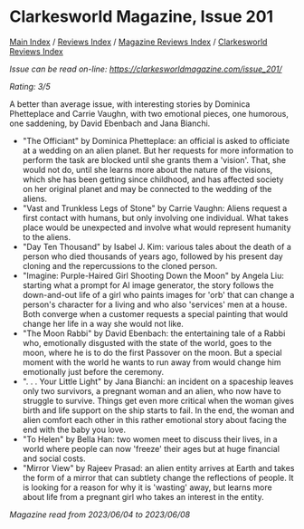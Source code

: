 # Clarkesworld Magazine, Issue 201

[Main Index](../../../README.md) / [Reviews Index](../../README.md) / [Magazine Reviews Index](../README.md) / [Clarkesworld Reviews Index](README.md)

*Issue can be read on-line: <https://clarkesworldmagazine.com/issue_201/>*

*Rating: 3/5*

A better than average issue, with interesting stories by Dominica Phetteplace and Carrie Vaughn, with two emotional pieces, one humorous, one saddening, by David Ebenbach and Jana Bianchi.

- "The Officiant" by Dominica Phetteplace: an official is asked to officiate at a wedding on an alien planet. But her requests for more information to perform the task are blocked until she grants them a 'vision'. That, she would not do, until she learns more about the nature of the visions, which she has been getting since childhood, and has affected society on her original planet and may be connected to the wedding of the aliens.
- "Vast and Trunkless Legs of Stone" by Carrie Vaughn: Aliens request a first contact with humans, but only involving one individual. What takes place would be unexpected and involve what would represent humanity to the aliens.
- "Day Ten Thousand" by Isabel J. Kim: various tales about the death of a person who died thousands of years ago, followed by his present day cloning and the repercussions to the cloned person.
- "Imagine: Purple-Haired Girl Shooting Down the Moon" by Angela Liu: starting what a prompt for AI image generator, the story follows the down-and-out life of a girl who paints images for 'orb' that can change a person's character for a living and who also 'services' men at a house. Both converge when a customer requests a special painting that would change her life in a way she would not like.
- "The Moon Rabbi" by David Ebenbach: the entertaining tale of a Rabbi who, emotionally disgusted with the state of the world, goes to the moon, where he is to do the first Passover on the moon. But a special moment with the world he wants to run away from would change him emotionally just before the ceremony.
- ". . . Your Little Light" by Jana Bianchi: an incident on a spaceship leaves only two survivors, a pregnant woman and an alien, who now have to struggle to survive. Things get even more critical when the woman gives birth and life support on the ship starts to fail. In the end, the woman and alien comfort each other in this rather emotional story about facing the end with the baby you love.
- "To Helen" by Bella Han: two women meet to discuss their lives, in a world where people can now 'freeze' their ages but at huge financial and social costs.
- "Mirror View" by Rajeev Prasad: an alien entity arrives at Earth and takes the form of a mirror that can subtlety change the reflections of people. It is looking for a reason for why it is 'wasting' away, but learns more about life from a pregnant girl who takes an interest in the entity.

*Magazine read from 2023/06/04 to 2023/06/08*


